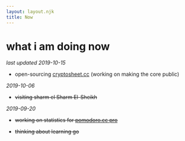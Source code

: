 ```yaml
---
layout: layout.njk
title: Now
---
```


<h1 class="title">what i am doing now</h1>

*last updated 2019-10-15*

- open-sourcing [cryptosheet.cc](https://cryptosheet.cc/) (working on making the core public)

*2019-10-06*

- ~~visiting sharm el Sharm El-Sheikh~~

*2019-09-20*

- ~~working on statistics for [pomodoro.cc pro](https://pomodoro.cc/pro)~~

- ~~thinking about learning go~~

